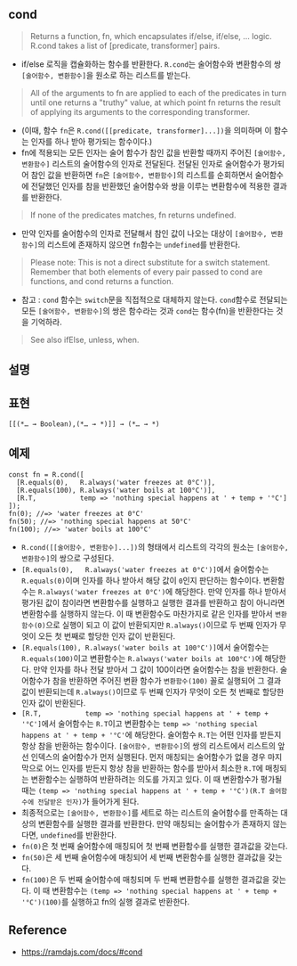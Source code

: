## cond
> Returns a function, fn, which encapsulates if/else, if/else, ... logic. R.cond takes a list of [predicate, transformer] pairs.
- if/else 로직을 캡슐화하는 함수를 반환한다. `R.cond`는 술어함수와 변환함수의 쌍 `[술어함수, 변환함수]`을 원소로 하는 리스트를 받는다.
> All of the arguments to fn are applied to each of the predicates in turn until one returns a "truthy" value, at which point fn returns the result of applying its arguments to the corresponding transformer.
- (이때, 함수 `fn`은 `R.cond([[predicate, transformer]...])`을 의미하며 이 함수는 인자를 하나 받아 평가되는 함수이다.)
- fn에 적용되는 모든 인자는 술어 함수가 참인 값을 반환할 때까지 주어진 `[술어함수, 변환함수]` 리스트의 술어함수의 인자로 전달된다. 전달된 인자로 술어함수가 평가되어 참인 값을 반환하면 `fn`은 `[술어함수, 변환함수]`의 리스트를 순회하면서 술어함수에 전달했던 인자를 참을 반환했던 술어함수와 쌍을 이루는 변환함수에 적용한 결과를 반환한다.
> If none of the predicates matches, fn returns undefined.
- 만약 인자를 술어함수의 인자로 전달해서 참인 값이 나오는 대상이 `[술어함수, 변환함수]`의 리스트에 존재하지 않으면 `fn`함수는 `undefined`를 반환한다.
> Please note: This is not a direct substitute for a switch statement. Remember that both elements of every pair passed to cond are functions, and cond returns a function.
- 참고 : `cond` 함수는 `switch`문을 직접적으로 대체하지 않는다. `cond`함수로 전달되는 모든 `[술어함수, 변환함수]`의 쌍은 함수라는 것과 `cond`는 함수(fn)을 반환한다는 것을 기억하라.

> See also ifElse, unless, when.

## 설명

## 표현
```
[[(*… → Boolean),(*… → *)]] → (*… → *)
```

## 예제
```
const fn = R.cond([
  [R.equals(0),   R.always('water freezes at 0°C')],
  [R.equals(100), R.always('water boils at 100°C')],
  [R.T,           temp => 'nothing special happens at ' + temp + '°C']
]);
fn(0); //=> 'water freezes at 0°C'
fn(50); //=> 'nothing special happens at 50°C'
fn(100); //=> 'water boils at 100°C'
```
- `R.cond([[술어함수, 변환함수]...])`의 형태에서 리스트의 각각의 원소는 `[술어함수, 변환함수]`의 쌍으로 구성된다.
- `[R.equals(0),   R.always('water freezes at 0°C')]`에서 술어함수는 `R.equals(0)`이며 인자를 하나 받아서 해당 값이 `0`인지 판단하는 함수이다. 변환함수는 `R.always('water freezes at 0°C')`에 해당한다. 만약 인자를 하나 받아서 평가된 값이 참이라면 변환함수를 실행하고 실행한 결과를 반환하고 참이 아니라면 변환함수를 실행하지 않는다. 이 때 변환함수도 마찬가지로 같은 인자를 받아서 `변환함수(0)`으로 실행이 되고 이 값이 반환되지만 `R.always()`이므로 두 번째 인자가 무엇이 오든 첫 번째로 할당한 인자 값이 반환된다.
- `[R.equals(100), R.always('water boils at 100°C')]`에서 술어함수는 `R.equals(100)`이고 변환함수는 `R.always('water boils at 100°C')`에 해당한다. 만약 인자를 하나 전달 받아서 그 값이 100이라면 술어함수는 참을 반환한다. 술어함수가 참을 반환하면 주어진 변환 함수가 `변환함수(100)` 꼴로 실행되어 그 결과 값이 반환되는데 `R.always()`이므로 두 번째 인자가 무엇이 오든 첫 번째로 할당한 인자 값이 반환된다.
- `[R.T,           temp => 'nothing special happens at ' + temp + '°C']`에서 술어함수는 `R.T`이고 변환함수는 `temp => 'nothing special happens at ' + temp + '°C'`에 해당한다. 술어함수 `R.T`는 어떤 인자를 받든지 항상 참을 반환하는 함수이다. `[술어함수, 변환함수]`의 쌍의 리스트에서 리스트의 앞선 인덱스의 술어함수가 먼저 실행된다. 먼저 매칭되는 술어함수가 없을 경우 마지막으로 어느 인자를 받든지 항상 참을 반환하는 함수를 받아서 최소한 `R.T`에 매칭되는 변환함수는 실행하여 반환하려는 의도를 가지고 있다. 이 때 변환함수가 평가될 때는 `(temp => 'nothing special happens at ' + temp + '°C')(R.T 술어함수에 전달받은 인자)`가 들어가게 된다.
- 최종적으로는 `[술어함수, 변환함수]`를 세트로 하는 리스트의 술어함수를 만족하는 대상의 변환함수를 실행한 결과를 반환한다. 만약 매칭되는 술어함수가 존재하지 않는다면, `undefined`를 반환한다.
- `fn(0)`은 첫 번째 술어함수에 매칭되어 첫 번째 변환함수를 실행한 결과값을 갖는다.
- `fn(50)`은 세 번째 술어함수에 매칭되어 세 번째 변환함수를 실행한 결과값을 갖는다.
- `fn(100)`은 두 번째 술어함수에 매칭되며 두 번째 변환함수를 실행한 결과값을 갖는다. 이 때 변환함수는 `(temp => 'nothing special happens at ' + temp + '°C')(100)`를 실행하고 fn의 실행 결과로 반환한다.

## Reference
- https://ramdajs.com/docs/#cond
